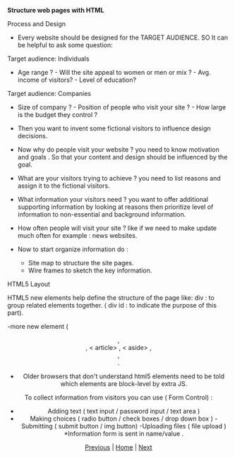 **Structure web pages with HTML**

Process and Design 
* Every website should be designed for the TARGET AUDIENCE. SO It can be helpful to ask some question:

Target audience: Individuals 
- Age range ?  - Will the site appeal to women or men or mix ?  - Avg. income of visitors? - Level of education? 

Target audience: Companies 
 - Size of company ?  - Position of people who visit your site ?  - How large is the budget they control ? 

* Then you want to invent some fictional visitors to influence design decisions.

* Now why do people visit your website ? you need to know motivation and goals . 
 So that your content and design should be influenced by the goal.

* What are your visitors trying to achieve ? 
 you need to list reasons and assign it to the fictional visitors.

* What information your visitors need ? 
 you want to offer additional supporting information by looking at reasons then prioritize level of information to non-essential and background information. 

* How often people will visit your site ?
 like if we need to make update much often for example : news websites.

* Now to start organize information do :
    - Site map to structure the site pages.
    - Wire frames to sketch the key information.  


HTML5 Layout 

HTML5 new elements help define the structure of the page like:
div : to group related elements together. ( div id : to indicate the purpose of this part).

-more new element ( <header> , <footer> , < article> , < aside> , <section> , <hgroup>.

* Older browsers that don't understand html5 elements need to be told which elements are block-level by extra JS.

To collect information from visitors you can use ( Form Control) :

- Adding text ( text input / password input / text area )
- Making choices ( radio button / check boxes / drop down box )
-Submitting ( submit button / img button)
-Uploading files ( file upload )
*Information form is sent in name/value .

[Previous](Read03.md) |  [Home](README.md) | [Next](Read05.md)
